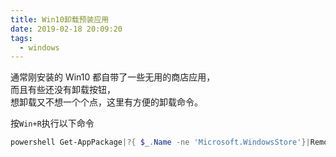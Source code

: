 ```yaml
---
title: Win10卸载预装应用
date: 2019-02-18 20:09:20
tags:
  - windows
---
```


通常刚安装的 Win10 都自带了一些无用的商店应用，  
而且有些还没有卸载按钮，  
想卸载又不想一个个点，这里有方便的卸载命令。

<!--more-->

按`Win+R`执行以下命令

```powershell
powershell Get-AppPackage|?{ $_.Name -ne 'Microsoft.WindowsStore'}|Remove-AppPackage -ea Ignore
```
